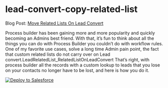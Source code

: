 # lead-convert-copy-related-list

Blog Post: <a href="https://meighanrockssf.com/2016/06/06/move-related-lists-on-lead-convert/?utm_source=MRSFBlog&utm_medium=post&utm_term=leadconvertrelatedlist&utm_content=blogpost&utm_campaign=RepoToBlog">Move Related Lists On Lead Convert</a>

Process builder has been gaining more and more popularity and quickly becoming an Admins best friend.  With that, it’s fun to think about all the things you can do with Process Builder you couldn’t do with workflow rules.  One of my favorite use cases, solve a long time Admin pain point, the fact that custom related lists do not carry over on Lead convert.LeadRelatedList_RelatedListOnLeadConvert That’s right, with process builder all the records with a custom lookup to leads that you lose on your contacts no longer have to be lost, and here is how you do it.



<a href="https://githubsfdeploy.herokuapp.com">
  <img alt="Deploy to Salesforce"
       src="https://raw.githubusercontent.com/afawcett/githubsfdeploy/master/deploy.png">
</a>

